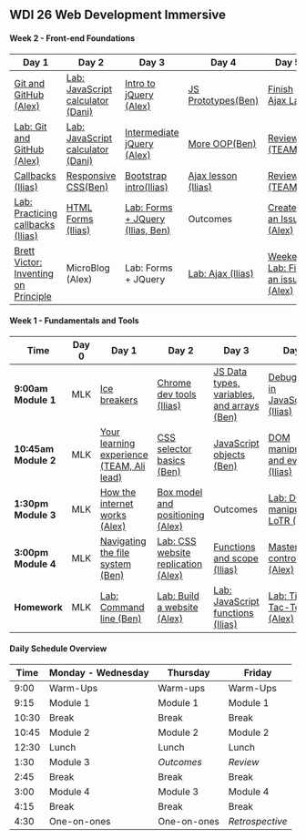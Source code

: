 ## WDI 26 Web Development Immersive

#### Week 2 - Front-end Foundations


Day 1                                      | Day 2                                | Day 3                                      | Day 4                                      | Day 5
--------------------------------           | ------------------------------------ | ------------------------------------       | ---------------------------------------    | -----------------------------------
[Git and GitHub (Alex)][2-1A]                     |      [Lab: JavaScript calculator (Dani)][2-2B]                |  [Intro to jQuery (Alex)][2-3B]       |       [JS Prototypes(Ben)][2-4A]     | [Finish Ajax Lab][2-4D]
[Lab: Git and GitHub (Alex)][2-1B]                |   [Lab: JavaScript calculator (Dani)][2-2C]  |    [Intermediate jQuery (Alex)][2-3C]                     |    [More OOP(Ben)][2-4B]    | [Review (TEAM)][2-5B]
[Callbacks (Ilias)][2-1C]                          |   [Responsive CSS(Ben)][2-2C] |    [Bootstrap intro(Ilias)][2-3C]     |        [Ajax lesson (Ilias)][2-4C]              | [Review (TEAM)][2-5A]
[Lab: Practicing callbacks (Ilias)][2-1D]                 |  [HTML Forms (Ilias)][2-2D]  | [Lab: Forms + JQuery (Ilias, Ben)][2-3D] |   Outcomes  | [Create an Issue (Alex)][2-5C]|
[Brett Victor: Inventing on Principle][2-1E] | MicroBlog (Alex)  |  Lab: Forms + JQuery | [Lab: Ajax (Ilias)][2-4D] | [Weekend Lab: Fix an issue (Alex)][2-5E]



[2-1A]: w02/d01/m1-gh-branching-and-pages "Git and GitHub"  
[2-1B]: w02/d01/m2-gh-lab/ "Git and GitHub lab"
[2-1C]: w02/d01/m3-callbacks "Callbacks"
[2-1D]: w02/d01/m4-building-iterators "Callbacks lab"
[2-1E]: https://vimeo.com/36579366 " "

[2-2A]: # " "
[2-2B]: # " "
[2-2C]: # "Responsive CSS"
[2-2D]: w02/d02/m4-html-forms "HTML Forms"
[2-2E]: # " "

[2-3A]: #          " "
[2-3B]: #                   " "
[2-3C]: w02/d03/m3-bootstrap "Bootstrap"
[2-3D]: # " "
[2-3E]: # " "

[2-4A]: # " "
[2-4B]: # " "
[2-4C]: w02/d04/m3-ajax "Ajax"
[2-4D]: w02/d04/m4-ajax-lab " "
[2-4E]: # " "

[2-5A]: 01-workflow/agile-user-stories-wireframes-lesson "Agile development, wireframes, and user stories"
[2-5B]: # " "
[2-5C]: # " "
[2-5D]: # " "
[2-5E]: # " "

#### Week 1 - Fundamentals and Tools

 Time | Day 0 |                     Day 1                                       | Day 2                                                         | Day 3                                                | Day  4                                    |
----- | -------- | --------------------------------                         | ------------------------------------                  | ------------------------------------     | ---------------------------------------   |
 **9:00am Module 1** | MLK   | [Ice breakers][1-1A]                                            | [Chrome dev tools (Ilias)][1-2A]      |[JS Data types, variables, and arrays (Ben)][1-3A]         | [Debugging in JavaScript (Ilias)][1-4A]             |
 **10:45am Module 2** | MLK    | [Your learning experience (TEAM, Ali lead)][1-1B]          | [CSS selector basics (Ben)][1-2B]                | [JavaScript objects (Ben)][1-3B]      | [DOM manipulation and events (Ilias)][1-4B]       |  
 **1:30pm Module 3** | MLK    | [How the internet works (Alex)][1-1C]      | [Box model and positioning (Alex)][1-2C]         | Outcomes | [Lab: DOM manipulation LoTR (Ilias)][1-4C]     |
**3:00pm Module 4** | MLK    | [Navigating the file system (Ben)][1-1D]               | [Lab: CSS website replication (Alex)][1-2D]       | [Functions and scope (Ilias)][1-3C] | [Mastering control flow (Alex)][1-4D]             |
**Homework** | MLK    | [Lab: Command line (Ben)][1-1E] | [Lab: Build a website (Alex)][1-2E]  | [Lab: JavaScript functions (Ilias)][1-3D] | [Lab: Tic-Tac-Toe (Alex) ][1-4E]  |

[1-1A]: # "Ice Breakers"  
[1-1B]: # "Your Learning Experience"
[1-1C]: w01/d01/m3-how-the-internet-works/readme.md "How the Internet Works"
[1-1D]: w01/d01/m4-navigating-the-file-system "Navigating the File System"
[1-1E]: w01/d01/hw-command-line-lab "Lab: Command Line"

[1-2A]: w01/d02/m1-chrome-dev-tools "Chrome Dev Tools"
[1-2B]: w01/d02/m2-css-selector-basics "CSS Selector Basics"
[1-2C]: w01/d02/m3-box-model-and-positioning "Box Model and Positioning"
[1-2D]: w01/d02/m4-CSS-lab "Lab:  CSS website replication"
[1-2E]: w01/d02/hw-website-lab "Lab: Build a website"

[1-3A]: w01/d03/m1-js-data-types-variables-and-arrays "Data types, Variables and Arrays"
[1-3B]: w01/d03/m2-javascript-objects "JavaScript Objects"
[1-3C]: w01/d03/m3-functions-scope "Functions and Scope"
[1-3D]: w01/d03/m4-functions-lab "Lab: JavaScript functions"
[1-3E]: https://vimeo.com/36579366 "Inventing on Principle, Bret Victor"

[1-4A]: w01/d04/m1-debugging "Debugging in JavaScript"
[1-4B]: w01/d04/m2-DOM-manipulation-and-events "DOM Manipulation and Events"
[1-4C]: w01/d04/m3-LoTR-lab "Lab: DOM Manipulation LoTR"
[1-4D]: w01/d04/m4-control-flow "Mastering Control Flow"
[1-4E]: w01/d04/hw-tic-tac-toe-lab "Lab: Tic-Tac-Toe"

#### Daily Schedule Overview

Time | Monday - Wednesday | Thursday | Friday |
----- | -------- | ----- | ----- |
9:00  | Warm-Ups | Warm-ups | Warm-Ups |
9:15 | Module 1 | Module 1 | Module 1 |
10:30 | Break | Break | Break  |
10:45 | Module 2 | Module 2 | Module 2 |
12:30 | Lunch | Lunch | Lunch |
1:30 | Module 3 | *Outcomes* | *Review* |
2:45 | Break | Break | Break |
3:00 | Module 4 | Module 3 | Module 4 |
4:15 | Break | Break | Break |
4:30 | One-on-ones | One-on-ones | *Retrospective* |


